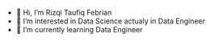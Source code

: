 - 👋 Hi, I’m Rizqi Taufiq Febrian
- 👀 I’m interested in Data Science actualy in Data Engineer
- 🌱 I’m currently learning Data Engineer

<!---
rizqitaufiq/rizqitaufiq is a ✨ special ✨ repository because its `README.md` (this file) appears on your GitHub profile.
You can click the Preview link to take a look at your changes.
--->

